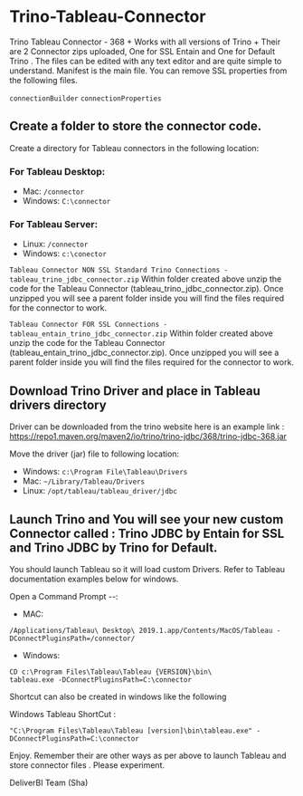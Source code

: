 # Trino-Tableau-Connector
Trino Tableau Connector - 368 + Works with all versions of Trino + Their are 2  Connector zips uploaded, One for SSL Entain and One for Default Trino . The files can be edited with any text editor and are quite simple to understand. Manifest is the main file. You can remove SSL properties from the following files.

`connectionBuilder`
`connectionProperties`


## Create a folder to store the connector code.

Create a directory for Tableau connectors in the following location:
### For Tableau Desktop:
- Mac: `/connector`
- Windows: `C:\connector`
### For Tableau Server:
- Linux: `/connector`
- Windows: `c:\conector`

`Tableau Connector NON SSL Standard Trino Connections - tableau_trino_jdbc_connector.zip`
Within folder created above unzip the code for the Tableau Connector (tableau_trino_jdbc_connector.zip). Once unzipped you will see a parent folder inside you will find the files required for the connector to work.


`Tableau Connector FOR SSL Connections - tableau_entain_trino_jdbc_connector.zip`
Within folder created above unzip the code for the Tableau Connector (tableau_entain_trino_jdbc_connector.zip). Once unzipped you will see a parent folder inside you will find the files required for the connector to work.


## Download Trino Driver and place in Tableau drivers directory
Driver can be downloaded from the trino website here is an example link : https://repo1.maven.org/maven2/io/trino/trino-jdbc/368/trino-jdbc-368.jar

Move the driver (jar) file to following location:
- Windows: `c:\Program File\Tableau\Drivers`
- Mac: `~/Library/Tableau/Drivers`
- Linux: `/opt/tableau/tableau_driver/jdbc`

## Launch Trino and You will see your new custom Connector called : Trino JDBC by Entain for SSL and Trino JDBC by Trino for Default.

You should launch Tableau so it will load custom Drivers. Refer to Tableau documentation examples below for windows.


Open a Command Prompt --:
- MAC:

```
/Applications/Tableau\ Desktop\ 2019.1.app/Contents/MacOS/Tableau -DConnectPluginsPath=/connector/
```

- Windows:

```
CD c:\Program Files\Tableau\Tableau {VERSION}\bin\
tableau.exe -DConnectPluginsPath=C:\connector
```

Shortcut can also be created in windows like the following

Windows Tableau ShortCut :
```
"C:\Program Files\Tableau\Tableau [version]\bin\tableau.exe" -DConnectPluginsPath=C:\connector
```


Enjoy. Remember their are other ways as per above to launch Tableau and store connector files . Please experiment.

DeliverBI Team (Sha)
